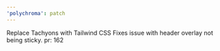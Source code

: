 ```yaml
---
'polychroma': patch
---
```


Replace Tachyons with Tailwind CSS
Fixes issue with header overlay not being sticky.
pr: 162

